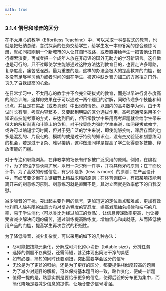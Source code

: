 ```yaml
---
math: true
---
```


### 3.1.4 信号和噪音的区分

在不太用心的教学（Effortless Teaching）中，可以采取一种硬拔式的教育，也就是把归纳总结、尝试探索的任务交给学生，给学生发一本带答案的综合题练习册，就如同把刚到一个新城市的人让其自行找路，或者直接给学生一把吉他让其自行探索演奏，再或者把一个成年人放在非母语的国外无助力的学习新语言。这样做也是可行的，只不过即使学生能够通过这种方法达到教育目的，也要走许多弯路，复杂度高，痛苦感强烈。最为重要的是，这样的办法会极大的提高教育的门槛，很多没有足够学习动力或者时间的潜在学生，被这种缺乏智力加工的方案拒之门外，丧失了自我提高的机会。

在日常学习中，不太用心的教学并不会完全硬拔式的教育，而是过早进行复杂度高的综合训练，这样的效果在于可以通过一两个题目的讲解，同时传递多个技能和知识点，并且是在实战（或者真题）中出现的情景。以国内的高考数学为例，由于考试时长有限，考查内容繁多，又要起到明显的区分选拔作用，高考题通常采用多个知识点技能考察的方式，来达到目的，但日常教学中采用高考原题就会给学生带来很大的解析剥离和计算上的负担，对于接受能力强的学生来说，如同硬拔式教学，或许可以缩短学习时间，但对于更广泛的学生来说，即使能够接纳，课后存留的也多是混乱的、片段化的、模糊的或是过于特例的知识点，没有交叉验证和刻意练习的机会，若是过于复杂、难以接纳，这种做法同样是提高了学生获得更多技能、释放潜能的门槛。

对于专注和职能剥离，在非教学的场景有许多被广泛采用的原则。例如，在编程中，为了使程序易读易扩展，采用一次只做一件事，并将其做好的原则；在平面设计中，为了高效的传递信息，有少即是多（less is more）的原则；在产品设计中，有细节要少但在关键细节上精益求精的原则；在体育训练中，有把某项技能剥离开来的刻意练习原则。刻意练习就是直面不足，其对立面就是效率低下的自我安慰。

减少噪音的干扰，突出起主要作用的信号，更加迅速的定位重点和难点，更加有效地利用人脑有限的注意力和对复杂程度的容忍度，提高发现抽象规律和技巧的几率，易于学生消化（可以类比为经过加工的食品），让信息传递效率更高，也让接受者减少解决问题的痛苦，通过训练提高熟练度，增加信心和成就感，从而降低使用产品的门槛，提高学生再次尝试的积极性。

为了降低噪音，减少复杂度，可以采用的如下的几种办法：

- 尽可能把技能元素化，分解成可消化的小块份（bitable size），分摊任务
- 选择的例题不仅典型，还需简短，甚至体现出简洁干净的美感
- 如有必要，简短的同时还要别扭，突出需要学会区分的信号
- 无论是为了更好的归纳，还是为了更好的区分，都要提供相似度较高的题目
- 为了减少对题目的解析，可以保持基本题目的一致，略作变化，便成一新题
- 值得一提的是，熟悉实例是要给予更多的信息，使得后验的分布更为集中，而简化降噪是要减少信息的提供，让噪音变少信号增强。
